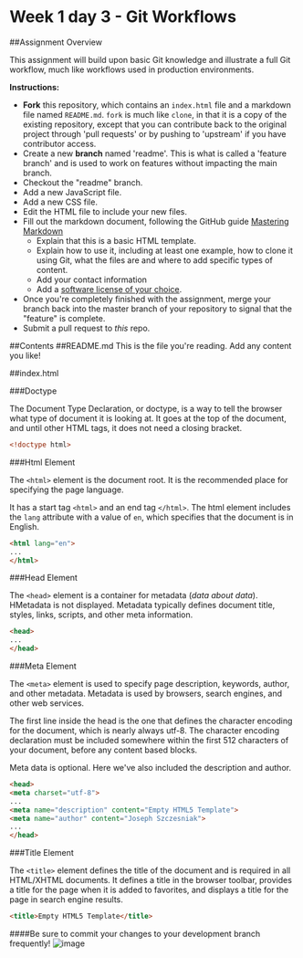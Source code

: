# Week 1 day 3 - Git Workflows
##Assignment Overview

This assignment will build upon basic Git knowledge and illustrate a full Git workflow, much like workflows used in production environments. 

**Instructions:**

- **Fork** this repository, which contains an `index.html` file and a markdown file named `README.md`. `fork` is much like `clone`, in that it is a copy of the existing repository, except that you can contribute back to the original project through 'pull requests' or by pushing to 'upstream' if you have contributor access. 
- Create a new **branch** named 'readme'. This is what is called a 'feature branch' and is used to work on features without impacting the main branch.
- Checkout the "readme" branch. 
- Add a new JavaScript file. 
- Add a new CSS file.
- Edit the HTML file to include your new files.
- Fill out the markdown document, following the GitHub guide [Mastering Markdown](https://guides.github.com/features/mastering-markdown/)
	- Explain that this is a basic HTML template.
 	- Explain how to use it, including at least one example,  how to clone it using Git, what the files are and where to add specific types of content.
 	- Add your contact information
	- Add a [software license of your choice](http://choosealicense.com/).
- Once you're completely finished with the assignment, merge your branch back into the master branch of your repository to signal that the "feature" is complete.
- Submit a pull request to *this* repo.


##Contents
##README.md
This is the file you're reading. Add any content you like!

##index.html

###Doctype

The Document Type Declaration, or doctype, is a way to tell the browser what type of document it is looking at. It goes at the top of the document, and until other HTML tags, it does not need a closing bracket.

```html
<!doctype html>
```

###Html Element

The `<html>` element is the document root. It is the recommended place for specifying the page language. 

It has a start tag `<html>` and an end tag `</html>`. The html element includes the `lang` attribute with a value of `en`, which specifies that the document is in English.

```html
<html lang="en">
...
</html>
```

###Head Element

The `<head>` element is a container for metadata (*data about data*). HMetadata is not displayed. Metadata typically defines document title, styles, links, scripts, and other meta information. 


```html
<head>
...
</head>
```


###Meta Element

The `<meta>` element is used to specify page description, keywords, author, and other metadata. Metadata is used by browsers, search engines, and other web services.

The first line inside the head is the one that defines the character encoding for the document, which is nearly always utf-8. The character encoding declaration must be included somewhere within the first 512 characters of your document, before any content based blocks.

Meta data is optional. Here we've also included the description and author.


```html
<head>
<meta charset="utf-8">
...
<meta name="description" content="Empty HTML5 Template">
<meta name="author" content="Joseph Szczesniak">
...
</head>
```

###Title Element

The `<title>` element defines the title of the document and is required in all HTML/XHTML documents. It defines a title in the browser toolbar,
provides a title for the page when it is added to favorites, and displays a title for the page in search engine results.

```html
<title>Empty HTML5 Template</title>
```

####Be sure to commit your changes to your development branch frequently!
![image](http://www.fillmurray.com/415/300)